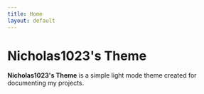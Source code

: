 ```yaml
---
title: Home
layout: default
---
```

# Nicholas1023's Theme

**Nicholas1023's Theme** is a simple light mode theme created for documenting my projects.
